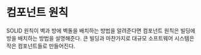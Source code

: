 # **컴포넌트 원칙**  
SOLID 원칙이 벽과 방에 벽돌을 배치하는 방법을 알려준다면 컴포넌트 원칙은 빌딩에 방을 배치하는 방법을 설명해준다. 큰 빌딩과 마찬가지로 대규모 
소프트웨어 시스템은 작은 컴포넌트들로 만들어진다.  
  
